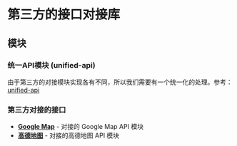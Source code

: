 # 第三方的接口对接库

## 模块

### 统一API模块 (unified-api)

由于第三方的对接模块实现各有不同，所以我们需要有一个统一化的处理。参考：[unified-api](unified-api/README.md)

### 第三方对接的接口
    
* [**Google Map**](google/README.md) - 对接的 Google Map API 模块
* [**高德地图**](gaode/README.md) - 对接的高德地图 API 模块